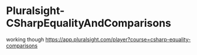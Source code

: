 # Pluralsight-CSharpEqualityAndComparisons
working though https://app.pluralsight.com/player?course=csharp-equality-comparisons
